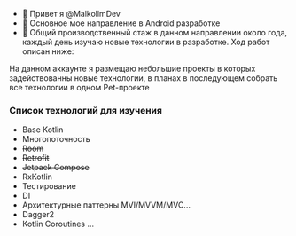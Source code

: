 - 👋 Привет я @MalkollmDev
- 👀 Основное мое направление в Android разработке
- 🌱 Общий производственный стаж в данном направлении около года, каждый день изучаю новые технологии в разработке. Ход работ описан ниже:

На данном аккаунте я размещаю небольшие проекты в которых задействованны новые технологии, в планах в последующем собрать все технологии в одном Pet-проекте

### Список технологий для изучения
- ~~Base Kotlin~~
- Многопоточность
- ~~Room~~
- ~~Retrofit~~
- ~~Jetpack Compose~~
- RxKotlin
- Тестирование
- DI
- Архитектурные паттерны MVI/MVVM/MVC...
- Dagger2
- Kotlin Coroutines
...

